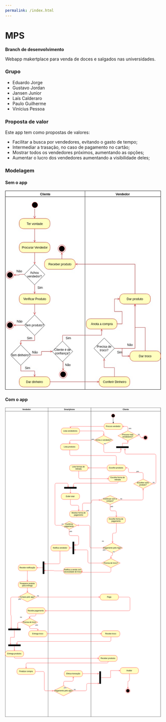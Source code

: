 ```yaml
---
permalink: /index.html
---
```


# MPS
**Branch de desenvolvimento**

Webapp makertplace para venda de doces e salgados nas universidades.

### Grupo
- Eduardo Jorge
- Gustavo Jordan
- Jansen Junior
- Laís Calderaro
- Paulo Guilherme
- Vinícius Pessoa

### Proposta de valor
  Este app tem como propostas de valores:
  - Facilitar a busca por vendedores, evitando o gasto de tempo;
  - Intermediar a trasação, no caso de pagamento no cartão;
  - Mostrar todos os vendedores próximos, aumentando as opções;
  - Aumentar o lucro dos vendedores aumentando a visibilidade deles;
  
### Modelagem
#### Sem o app
![Diagrama_Atividades](doc/diagramas/Diagrama_Atividades.jpg)
#### Com o app
![Diagrama_Atividades_Com_App](doc/diagramas/Diagrama_Atividades_Com_App.png)
